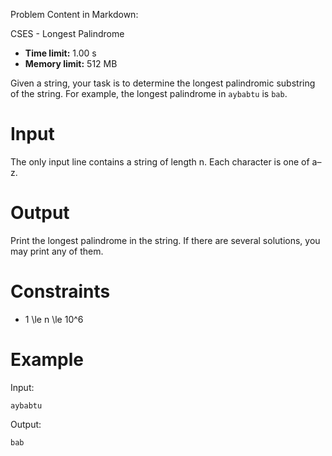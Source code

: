 Problem Content in Markdown:


CSES \- Longest Palindrome




* **Time limit:** 1\.00 s
* **Memory limit:** 512 MB




Given a string, your task is to determine the longest palindromic substring of the string. For example, the longest palindrome in `aybabtu` is `bab`.


Input
=====


The only input line contains a string of length n. Each character is one of a–z.


Output
======


Print the longest palindrome in the string. If there are several solutions, you may print any of them.


Constraints
===========


* 1 \\le n \\le 10^6


Example
=======


Input:



```
aybabtu

```

Output:



```
bab

```
 
